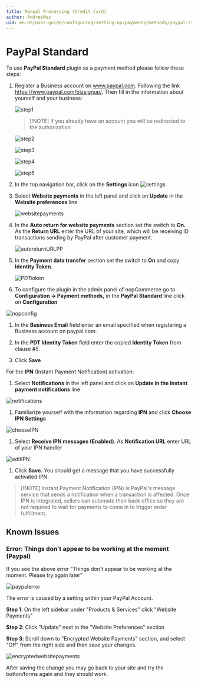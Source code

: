 ```yaml
---
title: Manual Processing (Credit Card)
author: AndreiMaz
uid: en-US/user-guide/configuring/setting-up/payments/methods/paypal-standard
---
```


# PayPal Standard

To use **PayPal Standard** plugin as a payment method please follow these steps:

1. Register a Business account on www.paypal.com. Following the link <https://www.paypal.com/bizsignup/>. Then fill in the information about yourself and your business:
    
    ![step1](_static/paypal-standard/signUp1step.png)
    
    > [!NOTE] If you already have an account you will be redirected to the authorization
    
    ![step2](_static/paypal-standard/signUp2step.png)
    
    ![step3](_static/paypal-standard/signUp3step.png)
    
    ![step4](_static/paypal-standard/signUp4step.png)
    
    ![step5](_static/paypal-standard/signUp5step.png)

2. In the top navigation bar, click on the **Settings** icon ![settings](_static/paypal-standard/settings_icon.png)

3. Select **Website payments** in the left panel and click on **Update** in the **Website preferences** line
    
    ![websitepayments](_static/paypal-standard/websitepaymentsppal.png)

4. In the **Auto return for website payments** section set the switch to **On.** As the **Return URL** enter the URL of your site, which will be receiving ID transactions sending by PayPal after customer payment.
    
    ![autoreturnURLPP](_static/paypal-standard/autoreturnURLPP.png)

5. In the **Payment data transfer** section set the switch to **On** and copy **Identity Token.**
    
    ![PDTtoken](_static/paypal-standard/PDTtoken.png)

6. To configure the plugin in the admin panel of nopCommerce go to **Configuration → Payment methods,** in the **PayPal Standard** line click on **Configuration**

![nopconfig](_static/paypal-standard/nopConfigPP.png)

1. In the **Business Email** field enter an email specified when registering a Business account on paypal.com.

2. In the **PDT Identity Token** field enter the copied **Identity Token** from clause #5.

3. Click **Save**

For the **IPN** (Instant Payment Notification) activation:

1. Select **Notifications** in the left panel and click on **Update in the Instant payment notifications** line

![notifications](_static/paypal-standard/notificationsPP.png)

1. Familiarize yourself with the information regarding **IPN** and click **Choose IPN Settings**

![chooseIPN](_static/paypal-standard/chooseIPNSettings.png)

1. Select **Receive IPN messages (Enabled)**. As **Notification URL** enter URL of your IPN handler

![editIPN](_static/paypal-standard/editIPN.png)

1. Click **Save.** You should get a message that you have successfully activated IPN.

> [!NOTE] Instant Payment Notification (IPN) is PayPal's message service that sends a notification when a transaction is affected. Once IPN is integrated, sellers can automate their back office so they are not required to wait for payments to come in to trigger order fulfillment.

## Known Issues

### Error: Things don't appear to be working at the moment (Paypal)

If you see the above error "Things don't appear to be working at the moment. Please try again later"

![paypalerror](_static/paypal-standard/file-6jjW2AH7yT.png)

The error is caused by a setting within your PayPal Account.

**Step 1**: On the left sidebar under "Products & Services" click "Website Payments"

**Step 2**: Click "Update" next to the "Website Preferences" section

**Step 3**: Scroll down to "Encrypted Website Payments" section, and select "Off" from the right side and then save your changes.

![encryptedwebsitepayments](_static/paypal-standard/file-c2yKWw2xMN.png)

After saving the change you may go back to your site and try the button/forms again and they should work.